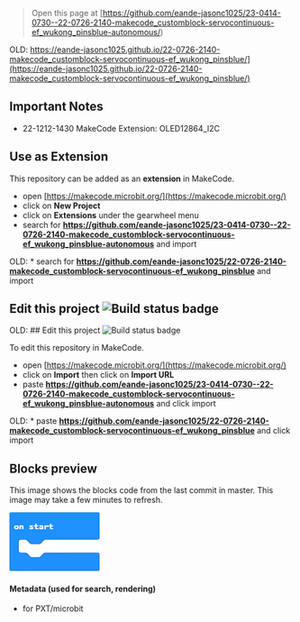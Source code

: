 
> Open this page at [https://github.com/eande-jasonc1025/23-0414-0730--22-0726-2140-makecode_customblock-servocontinuous-ef_wukong_pinsblue-autonomous/)

OLD: https://eande-jasonc1025.github.io/22-0726-2140-makecode_customblock-servocontinuous-ef_wukong_pinsblue/](https://eande-jasonc1025.github.io/22-0726-2140-makecode_customblock-servocontinuous-ef_wukong_pinsblue/)

## Important Notes
* 22-1212-1430 MakeCode Extension: OLED12864_I2C

## Use as Extension

This repository can be added as an **extension** in MakeCode.

* open [https://makecode.microbit.org/](https://makecode.microbit.org/)
* click on **New Project**
* click on **Extensions** under the gearwheel menu
* search for **https://github.com/eande-jasonc1025/23-0414-0730--22-0726-2140-makecode_customblock-servocontinuous-ef_wukong_pinsblue-autonomous** and import

OLD: * search for **https://github.com/eande-jasonc1025/22-0726-2140-makecode_customblock-servocontinuous-ef_wukong_pinsblue** and import

## Edit this project ![Build status badge](https://github.com/eande-jasonc1025/23-0414-0730--22-0726-2140-makecode_customblock-servocontinuous-ef_wukong_pinsblue-autonomous)

OLD: ## Edit this project ![Build status badge](https://github.com/eande-jasonc1025/22-0726-2140-makecode_customblock-servocontinuous-ef_wukong_pinsblue/workflows/MakeCode/badge.svg)

To edit this repository in MakeCode.

* open [https://makecode.microbit.org/](https://makecode.microbit.org/)
* click on **Import** then click on **Import URL**
* paste **https://github.com/eande-jasonc1025/23-0414-0730--22-0726-2140-makecode_customblock-servocontinuous-ef_wukong_pinsblue-autonomous** and click import

OLD: * paste **https://github.com/eande-jasonc1025/22-0726-2140-makecode_customblock-servocontinuous-ef_wukong_pinsblue** and click import

## Blocks preview

This image shows the blocks code from the last commit in master.
This image may take a few minutes to refresh.

![A rendered view of the blocks](https://github.com/eande-jasonc1025/22-0726-2140-makecode_customblock-servocontinuous-ef_wukong_pinsblue/raw/master/.github/makecode/blocks.png)

#### Metadata (used for search, rendering)

* for PXT/microbit
<script src="https://makecode.com/gh-pages-embed.js"></script><script>makeCodeRender("{{ site.makecode.home_url }}", "{{ site.github.owner_name }}/{{ site.github.repository_name }}");</script>
